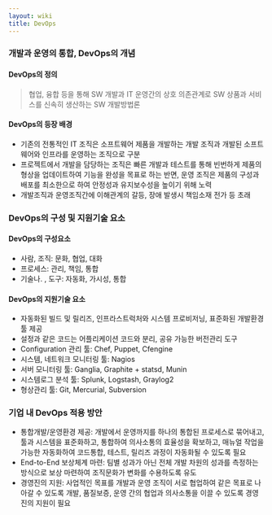 ```yaml
---
layout: wiki
title: DevOps
---
```


### 개발과 운영의 통합, DevOps의 개념
#### DevOps의 정의
> 협업, 융합 등을 통해 SW 개발과 IT 운영간의 상호 의존관계로 SW 상품과 서비스를 신속히 생산하는 SW 개발방법론

#### DevOps의 등장 배경
* 기존의 전통적인 IT 조직은 소프트웨어 제품을 개발하는 개발 조직과 개발된 소프트웨어와 인프라를 운영하는 조직으로 구분
* 프로젝트에서 개발을 담당하는 조직은 빠른 개발과 테스트를 통해 빈번하게 제품의 형상을 업데이트하여 기능을 완성을 목표로 하는 반면, 운영 조직은 제품의 구성과 배포를 최소한으로 하여 안정성과 유지보수성을 높이기 위해 노력
* 개발조직과 운영조직간에 이해관계의 갈등, 장애 발생시 책임소재 전가 등 초래

### DevOps의 구성 및 지원기술 요소
#### DevOps의 구성요소
* 사람, 조직: 문화, 협업, 대화
* 프로세스: 관리, 책임, 통합
* 기술나. , 도구: 자동화, 가시성, 통합

#### DevOps의 지원기술 요소
* 자동화된 빌드 및 릴리즈, 인프라스트럭처와 시스템 프로비저닝, 표준화된 개발환경 툴 제공
* 설정과 같은 코드는 어플리케이션 코드와 분리, 공유 가능한 버전관리 도구
* Configuration 관리 툴: Chef, Puppet, Cfengine
* 시스템, 네트워크 모니터링 툴: Nagios
* 서버 모니터링 툴: Ganglia, Graphite + statsd, Munin
* 시스템로그 분석 툴: Splunk, Logstash, Graylog2
* 형상관리 툴: Git, Mercurial, Subversion

### 기업 내 DevOps 적용 방안
* 통합개발/운영환경 제공: 개발에서 운영까지를 하나의 통합된 프로세스로 묶어내고, 툴과 시스템을 표준화하고, 통합하여 의사소통의 효율성을 확보하고, 매뉴얼 작업을 가능한 자동화하여 코드통합, 테스트, 릴리즈 과정이 자동화될 수 있도록 필요
* End-to-End 보상체계 마련: 팀별 성과가 아닌 전체 개발 차원의 성과를 측정하는 방식으로 보상 마련하여 조직문화가 변화를 수용하도록 유도
* 경영진의 지원: 사업적인 목표를 개발과 운영 조직이 서로 협업하여 같은 목표로 나아갈 수 있도록 개발, 품질보증, 운영 간의 협업과 의사소통을 이끌 수 있도록 경영진의 지원이 필요
